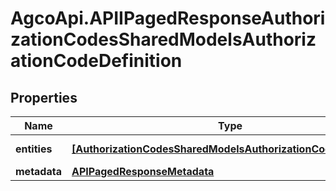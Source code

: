 # AgcoApi.APIIPagedResponseAuthorizationCodesSharedModelsAuthorizationCodeDefinition

## Properties

Name | Type | Description | Notes
------------ | ------------- | ------------- | -------------
**entities** | [**[AuthorizationCodesSharedModelsAuthorizationCodeDefinition]**](AuthorizationCodesSharedModelsAuthorizationCodeDefinition.md) |  | [optional] [readonly] 
**metadata** | [**APIPagedResponseMetadata**](APIPagedResponseMetadata.md) |  | [optional] 


